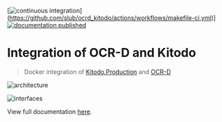 [![continuous integration](https://github.com/slub/ocrd_kitodo/actions/workflows/makefile-ci.yml/badge.svg)]
(https://github.com/slub/ocrd_kitodo/actions/workflows/makefile-ci.yml)]
[![documentation published](https://github.com/slub/ocrd_kitodo/actions/workflows/publish-documentation.yml/badge.svg)](https://github.com/slub/ocrd_kitodo/actions/workflows/publish-documentation.yml)

# Integration of OCR-D and Kitodo

> Docker integration of [Kitodo.Production](https://github.com/kitodo/kitodo-production) and [OCR-D](https://ocr-d.de)

![architecture](https://user-images.githubusercontent.com/38561704/204787229-ad83732b-39b1-4028-9439-7a22c92f0065.png)

![interfaces](https://user-images.githubusercontent.com/38561704/204881734-ab452c92-6519-4902-abc1-d405fee9a843.png)

View full documentation [here](https://slub.github.io/ocrd_kitodo/).
